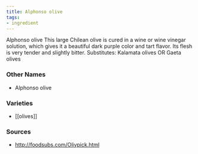 ```yaml
---
title: Alphonso olive
tags:
- ingredient
---
```

Alphonso olive This large Chilean olive is cured in a wine or wine vinegar solution, which gives it a beautiful dark purple color and tart flavor. Its flesh is very tender and slightly bitter. Substitutes: Kalamata olives OR Gaeta olives

### Other Names

* Alphonso olive

### Varieties

* [[olives]]

### Sources
* http://foodsubs.com/Olivpick.html
